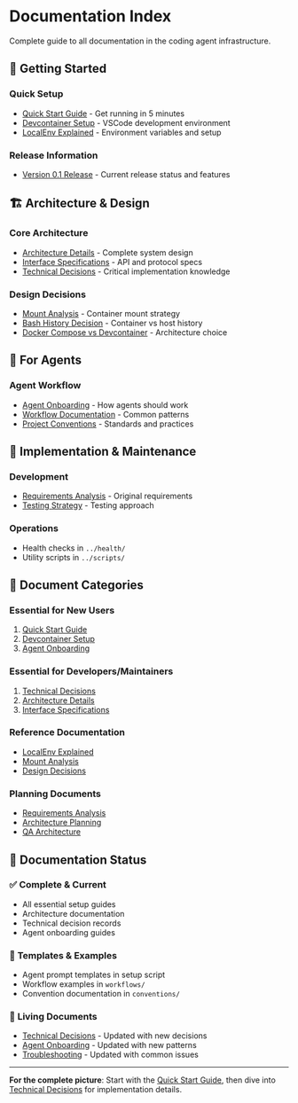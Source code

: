 # Documentation Index

Complete guide to all documentation in the coding agent infrastructure.

## 🚀 **Getting Started**

### **Quick Setup**
- [Quick Start Guide](QUICK_START.md) - Get running in 5 minutes
- [Devcontainer Setup](DEVCONTAINER_SETUP.md) - VSCode development environment
- [LocalEnv Explained](LOCALENV_EXPLAINED.md) - Environment variables and setup

### **Release Information**
- [Version 0.1 Release](../VERSION_0.1_RELEASE.md) - Current release status and features

## 🏗️ **Architecture & Design**

### **Core Architecture**
- [Architecture Details](ARCHITECTURE_REFINED.md) - Complete system design
- [Interface Specifications](INTERFACES.md) - API and protocol specs
- [Technical Decisions](TECHNICAL_DECISIONS.md) - Critical implementation knowledge

### **Design Decisions**
- [Mount Analysis](MOUNT_ANALYSIS.md) - Container mount strategy
- [Bash History Decision](BASH_HISTORY_DECISION.md) - Container vs host history
- [Docker Compose vs Devcontainer](COMPOSE_VS_DEVCONTAINER.md) - Architecture choice

## 👥 **For Agents**

### **Agent Workflow**
- [Agent Onboarding](agent-onboarding.md) - How agents should work
- [Workflow Documentation](workflows/README.md) - Common patterns
- [Project Conventions](conventions/README.md) - Standards and practices

## 🔧 **Implementation & Maintenance**

### **Development**
- [Requirements Analysis](../REQUIREMENTS.md) - Original requirements
- [Testing Strategy](../tests/README.md) - Testing approach

### **Operations**
- Health checks in `../health/`
- Utility scripts in `../scripts/`

## 📁 **Document Categories**

### **Essential for New Users**
1. [Quick Start Guide](QUICK_START.md)
2. [Devcontainer Setup](DEVCONTAINER_SETUP.md)
3. [Agent Onboarding](agent-onboarding.md)

### **Essential for Developers/Maintainers**
1. [Technical Decisions](TECHNICAL_DECISIONS.md)
2. [Architecture Details](ARCHITECTURE_REFINED.md)
3. [Interface Specifications](INTERFACES.md)

### **Reference Documentation**
- [LocalEnv Explained](LOCALENV_EXPLAINED.md)
- [Mount Analysis](MOUNT_ANALYSIS.md)
- [Design Decisions](BASH_HISTORY_DECISION.md)

### **Planning Documents**
- [Requirements Analysis](../REQUIREMENTS.md)
- [Architecture Planning](ARCHITECTURE_PLANNING.md)
- [QA Architecture](QA_ARCHITECTURE.md)

## 🎯 **Documentation Status**

### ✅ **Complete & Current**
- All essential setup guides
- Architecture documentation
- Technical decision records
- Agent onboarding guides

### 📝 **Templates & Examples**
- Agent prompt templates in setup script
- Workflow examples in `workflows/`
- Convention documentation in `conventions/`

### 🔄 **Living Documents**
- [Technical Decisions](TECHNICAL_DECISIONS.md) - Updated with new decisions
- [Agent Onboarding](agent-onboarding.md) - Updated with new patterns
- [Troubleshooting](../README.md#troubleshooting) - Updated with common issues

---

**For the complete picture**: Start with the [Quick Start Guide](QUICK_START.md), then dive into [Technical Decisions](TECHNICAL_DECISIONS.md) for implementation details.